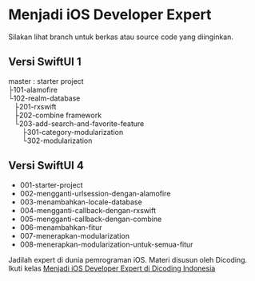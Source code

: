 # Menjadi iOS Developer Expert

Silakan lihat branch untuk berkas atau source code yang diinginkan.

## Versi SwiftUI 1
master : starter project  
├101-alamofire\
└102-realm-database\
&nbsp; &nbsp;├201-rxswift\
&nbsp; &nbsp;├202-combine framework\
&nbsp; &nbsp;└203-add-search-and-favorite-feature\
&nbsp; &nbsp; &nbsp; &nbsp;├301-category-modularization\
&nbsp; &nbsp; &nbsp; &nbsp;└302-modularization

## Versi SwiftUI 4
- 001-starter-project
- 002-mengganti-urlsession-dengan-alamofire
- 003-menambahkan-locale-database
- 004-mengganti-callback-dengan-rxswift
- 005-mengganti-callback-dengan-combine
- 006-menambahkan-fitur
- 007-menerapkan-modularization
- 008-menerapkan-modularization-untuk-semua-fitur

Jadilah expert di dunia pemrograman iOS. Materi disusun oleh Dicoding. Ikuti kelas [Menjadi iOS Developer Expert di Dicoding Indonesia](https://www.dicoding.com/academies/209/)
